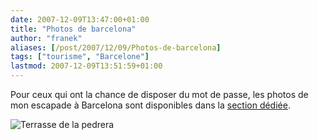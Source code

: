 ```yaml
---
date: 2007-12-09T13:47:00+01:00
title: "Photos de barcelona"
author: "franek"
aliases: [/post/2007/12/09/Photos-de-barcelona]
tags: ["tourisme", "Barcelone"]
lastmod: 2007-12-09T13:51:59+01:00
---
```

Pour ceux qui ont la chance de disposer du mot de passe, les photos de mon escapade à Barcelona sont disponibles dans la [section dédiée](https://franek.chicour.net/gallery/main.php/v/tourisme/).

![Terrasse de la pedrera](https://franek.chicour.net/public/./.la_pedrera_m.jpg)
